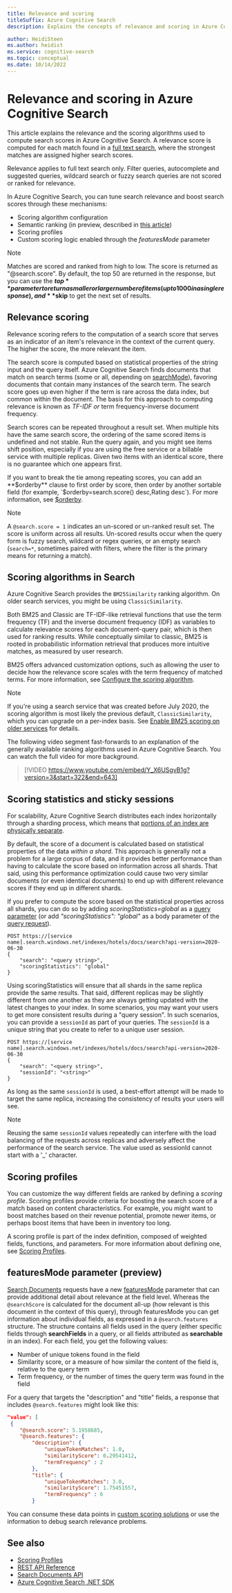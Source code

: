 ```yaml
---
title: Relevance and scoring
titleSuffix: Azure Cognitive Search
description: Explains the concepts of relevance and scoring in Azure Cognitive Search, and what a developer can do to customize the scoring result.

author: HeidiSteen
ms.author: heidist
ms.service: cognitive-search
ms.topic: conceptual
ms.date: 10/14/2022
---
```


# Relevance and scoring in Azure Cognitive Search

This article explains the relevance and the scoring algorithms used to compute search scores in Azure Cognitive Search. A relevance score is computed for each match found in a [full text search](search-lucene-query-architecture.md), where the strongest matches are assigned higher search scores. 

Relevance applies to full text search only. Filter queries, autocomplete and suggested queries, wildcard search or fuzzy search queries are not scored or ranked for relevance.

In Azure Cognitive Search, you can tune search relevance and boost search scores through these mechanisms:

+ Scoring algorithm configuration
+ Semantic ranking (in preview, described in [this article](semantic-ranking.md))
+ Scoring profiles
+ Custom scoring logic enabled through the *featuresMode* parameter

> [!NOTE]
> Matches are scored and ranked from high to low. The score is returned as "@search.score". By default, the top 50 are returned in the response, but you can use the **$top** parameter to return a smaller or larger number of items (up to 1000 in a single response), and **$skip** to get the next set of results.

## Relevance scoring

Relevance scoring refers to the computation of a search score that serves as an indicator of an item's relevance in the context of the current query. The higher the score, the more relevant the item. 

The search score is computed based on statistical properties of the string input and the query itself. Azure Cognitive Search finds documents that match on search terms (some or all, depending on [searchMode](/rest/api/searchservice/search-documents#query-parameters)), favoring documents that contain many instances of the search term. The search score goes up even higher if the term is rare across the data index, but common within the document. The basis for this approach to computing relevance is known as *TF-IDF or* term frequency-inverse document frequency.

Search scores can be repeated throughout a result set. When multiple hits have the same search score, the ordering of the same scored items is undefined and not stable. Run the query again, and you might see items shift position, especially if you are using the free service or a billable service with multiple replicas. Given two items with an identical score, there is no guarantee which one appears first.

If you want to break the tie among repeating scores, you can add an **$orderby** clause to first order by score, then order by another sortable field (for example, `$orderby=search.score() desc,Rating desc`). For more information, see [$orderby](search-query-odata-orderby.md).

> [!NOTE]
> A `@search.score = 1` indicates an un-scored or un-ranked result set. The score is uniform across all results. Un-scored results occur when the query form is fuzzy search, wildcard or regex queries, or an empty search (`search=*`, sometimes paired with filters, where the filter is the primary means for returning a match).

## Scoring algorithms in Search

Azure Cognitive Search provides the `BM25Similarity` ranking algorithm. On older search services, you might be using `ClassicSimilarity`.

Both BM25 and Classic are TF-IDF-like retrieval functions that use the term frequency (TF) and the inverse document frequency (IDF) as variables to calculate relevance scores for each document-query pair, which is then used for ranking results. While conceptually similar to classic, BM25 is rooted in probabilistic information retrieval that produces more intuitive matches, as measured by user research. 

BM25 offers advanced customization options, such as allowing the user to decide how the relevance score scales with the term frequency of matched terms. For more information, see [Configure the scoring  algorithm](index-ranking-similarity.md).

> [!NOTE]
> If you're using a search service that was created before July 2020, the scoring algorithm is most likely the previous default, `ClassicSimilarity`, which you can upgrade on a per-index basis. See [Enable BM25 scoring on older services](index-ranking-similarity.md#enable-bm25-scoring-on-older-services) for details.

The following video segment fast-forwards to an explanation of the generally available ranking algorithms used in Azure Cognitive Search. You can watch the full video for more background.

> [!VIDEO https://www.youtube.com/embed/Y_X6USgvB1g?version=3&start=322&end=643]

<a name="scoring-statistics"></a>

## Scoring statistics and sticky sessions

For scalability, Azure Cognitive Search distributes each index horizontally through a sharding process, which means that [portions of an index are physically separate](search-capacity-planning.md#concepts-search-units-replicas-partitions-shards).

By default, the score of a document is calculated based on statistical properties of the data *within a shard*. This approach is generally not a problem for a large corpus of data, and it provides better performance than having to calculate the score based on information across all shards. That said, using this performance optimization could cause two very similar documents (or even identical documents) to end up with different relevance scores if they end up in different shards.

If you prefer to compute the score based on the statistical properties across all shards, you can do so by adding *scoringStatistics=global* as a [query parameter](/rest/api/searchservice/search-documents) (or add *"scoringStatistics": "global"* as a body parameter of the [query request](/rest/api/searchservice/search-documents)).

```http
POST https://[service name].search.windows.net/indexes/hotels/docs/search?api-version=2020-06-30
{
    "search": "<query string>",
    "scoringStatistics": "global"
}
```

Using scoringStatistics will ensure that all shards in the same replica provide the same results. That said, different replicas may be slightly different from one another as they are always getting updated with the latest changes to your index. In some scenarios, you may want your users to get more consistent results during a "query session". In such scenarios, you can provide a `sessionId` as part of your queries. The `sessionId` is a unique string that you create to refer to a unique user session.

```http
POST https://[service name].search.windows.net/indexes/hotels/docs/search?api-version=2020-06-30
{
    "search": "<query string>",
    "sessionId": "<string>"
}
```

As long as the same `sessionId` is used, a best-effort attempt will be made to target the same replica, increasing the consistency of results your users will see. 

> [!NOTE]
> Reusing the same `sessionId` values repeatedly can interfere with the load balancing of the requests across replicas and adversely affect the performance of the search service. The value used as sessionId cannot start with a '_' character.

## Scoring profiles

You can customize the way different fields are ranked by defining a *scoring profile*. Scoring profiles provide criteria for boosting the search score of a match based on content characteristics. For example, you might want to boost matches based on their revenue potential, promote newer items, or perhaps boost items that have been in inventory too long. 

A scoring profile is part of the index definition, composed of weighted fields, functions, and parameters. For more information about defining one, see [Scoring Profiles](index-add-scoring-profiles.md).

<a name="featuresMode-param"></a>

## featuresMode parameter (preview)

[Search Documents](/rest/api/searchservice/preview-api/search-documents) requests have a new [featuresMode](/rest/api/searchservice/preview-api/search-documents#featuresmode) parameter that can provide additional detail about relevance at the field level. Whereas the `@searchScore` is calculated for the document all-up (how relevant is this document in the context of this query), through featuresMode you can get information about individual fields, as expressed in a `@search.features` structure. The structure contains all fields used in the query (either specific fields through **searchFields** in a query, or all fields attributed as **searchable** in an index). For each field, you get the following values:

+ Number of unique tokens found in the field
+ Similarity score, or a measure of how similar the content of the field is, relative to the query term
+ Term frequency, or the number of times the query term was found in the field

For a query that targets the "description" and "title" fields, a response that includes `@search.features` might look like this:

```json
"value": [
 {
    "@search.score": 5.1958685,
    "@search.features": {
        "description": {
            "uniqueTokenMatches": 1.0,
            "similarityScore": 0.29541412,
            "termFrequency" : 2
        },
        "title": {
            "uniqueTokenMatches": 3.0,
            "similarityScore": 1.75451557,
            "termFrequency" : 6
        }
```

You can consume these data points in [custom scoring solutions](https://github.com/Azure-Samples/search-ranking-tutorial) or use the information to debug search relevance problems.

## See also

+ [Scoring Profiles](index-add-scoring-profiles.md)
+ [REST API Reference](/rest/api/searchservice/)
+ [Search Documents API](/rest/api/searchservice/search-documents)
+ [Azure Cognitive Search .NET SDK](/dotnet/api/overview/azure/search)
